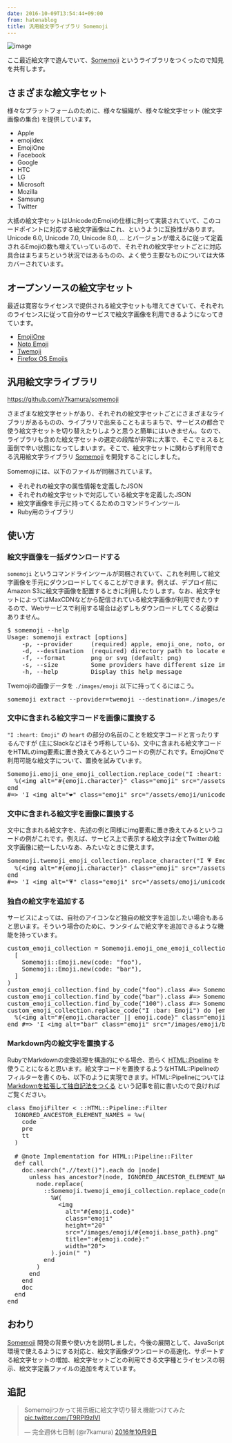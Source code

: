 ```yaml
---
date: 2016-10-09T13:54:44+09:00
from: hatenablog
title: 汎用絵文字ライブラリ Somemoji
---
```


<p><img src="https://i.imgur.com/ELuRQu7.jpg" alt="image"></p>

<p>ここ最近絵文字で遊んでいて、<a href="https://github.com/r7kamura/somemoji">Somemoji</a> というライブラリをつくったので知見を共有します。</p>

<h2>さまざまな絵文字セット</h2>

<p>様々なプラットフォームのために、様々な組織が、様々な絵文字セット (絵文字画像の集合) を提供しています。</p>

<ul>
<li>Apple</li>
<li>emojidex</li>
<li>EmojiOne</li>
<li>Facebook</li>
<li>Google</li>
<li>HTC</li>
<li>LG</li>
<li>Microsoft</li>
<li>Mozilla</li>
<li>Samsung</li>
<li>Twitter</li>
</ul>


<p>大抵の絵文字セットはUnicodeのEmojiの仕様に則って実装されていて、このコードポイントに対応する絵文字画像はこれ、というように互換性があります。Unicode 6.0, Unicode 7.0, Unicode 8.0, ... とバージョンが増えるに従って定義されるEmojiの数も増えていっているので、それぞれの絵文字セットごとに対応具合はまちまちという状況ではあるものの、よく使う主要なものについては大体カバーされています。</p>

<h2>オープンソースの絵文字セット</h2>

<p>最近は寛容なライセンスで提供される絵文字セットも増えてきていて、それぞれのライセンスに従って自分のサービスで絵文字画像を利用できるようになってきています。</p>

<ul>
<li><a href="https://github.com/Ranks/emojione">EmojiOne</a></li>
<li><a href="https://github.com/googlei18n/noto-emoji">Noto Emoji</a></li>
<li><a href="https://github.com/twitter/twemoji">Twemoji</a></li>
<li><a href="https://github.com/mozilla/fxemoji">Firefox OS Emojis</a></li>
</ul>


<h2>汎用絵文字ライブラリ</h2>

<p><a href="https://github.com/r7kamura/somemoji">https://github.com/r7kamura/somemoji</a></p>

<p>さまざまな絵文字セットがあり、それぞれの絵文字セットごとにさまざまなライブラリがあるものの、ライブラリで出来ることもまちまちで、サービスの都合で使う絵文字セットを切り替えたりしようと思うと簡単にはいきません。なので、ライブラリも含めた絵文字セットの選定の段階が非常に大事で、そこでミスると面倒で辛い状態になってしまいます。そこで、絵文字セットに関わらず利用できる汎用絵文字ライブラリ <a href="https://github.com/r7kamura/somemoji">Somemoji</a> を開発することにしました。</p>

<p>Somemojiには、以下のファイルが同梱されています。</p>

<ul>
<li>それぞれの絵文字の属性情報を定義したJSON</li>
<li>それぞれの絵文字セットで対応している絵文字を定義したJSON</li>
<li>絵文字画像を手元に持ってくるためのコマンドラインツール</li>
<li>Ruby用のライブラリ</li>
</ul>


<h2>使い方</h2>

<h3>絵文字画像を一括ダウンロードする</h3>

<p><code>somemoji</code> というコマンドラインツールが同梱されていて、これを利用して絵文字画像を手元にダウンロードしてくることができます。例えば、デプロイ前にAmazon S3に絵文字画像を配置するときに利用したりします。なお、絵文字セットによってはMaxCDNなどから配信されている絵文字画像が利用できたりするので、Webサービスで利用する場合は必ずしもダウンロードしてくる必要はありません。</p>

<pre class="code" data-lang="" data-unlink>$ somemoji --help
Usage: somemoji extract [options]
    -p, --provider     (required) apple, emoji_one, noto, or twemoji
    -d, --destination  (required) directory path to locate extracted image files
    -f, --format       png or svg (default: png)
    -s, --size         Some providers have different size image files
    -h, --help         Display this help message</pre>


<p>Twemojiの画像データを <code>./images/emoji</code> 以下に持ってくるにはこう。</p>

<pre class="code" data-lang="" data-unlink>somemoji extract --provider=twemoji --destination=./images/emoji</pre>


<h3>文中に含まれる絵文字コードを画像に置換する</h3>

<p><code>"I :heart: Emoji"</code> の <code>heart</code> の部分の名前のことを絵文字コードと言ったりするんですが (主にSlackなどはそう呼称している)、文中に含まれる絵文字コードをHTMLのimg要素に置き換えてみるというコードの例がこれです。EmojiOneで利用可能な絵文字について、置換を試みています。</p>

<pre class="code lang-ruby" data-lang="ruby" data-unlink><span class="synType">Somemoji</span>.emoji_one_emoji_collection.replace_code(<span class="synSpecial">"</span><span class="synConstant">I :heart: Emoji</span><span class="synSpecial">"</span>) <span class="synStatement">do</span> |<span class="synIdentifier">emoji</span>|
  <span class="synSpecial">%(</span><span class="synConstant">&lt;img alt="</span><span class="synSpecial">#{</span>emoji.character<span class="synSpecial">}</span><span class="synConstant">" class="emoji" src="/assets/emoji/</span><span class="synSpecial">#{</span>emoji.base_path<span class="synSpecial">}</span><span class="synConstant">.png"&gt;</span><span class="synSpecial">)</span>
<span class="synStatement">end</span>
<span class="synComment">#=&gt; 'I &lt;img alt="❤" class="emoji" src="/assets/emoji/unicode/2764.png"&gt; Emoji'</span>
</pre>


<h3>文中に含まれる絵文字を画像に置換する</h3>

<p>文中に含まれる絵文字を、先述の例と同様にimg要素に置き換えてみるというコードの例がこれです。例えば、サービス上で表示する絵文字は全てTwitterの絵文字画像に統一したいなあ、みたいなときに使えます。</p>

<pre class="code lang-ruby" data-lang="ruby" data-unlink><span class="synType">Somemoji</span>.twemoji_emoji_collection.replace_character(<span class="synSpecial">"</span><span class="synConstant">I 💗 Emoji</span><span class="synSpecial">"</span>) <span class="synStatement">do</span> |<span class="synIdentifier">emoji</span>|
  <span class="synSpecial">%(</span><span class="synConstant">&lt;img alt="</span><span class="synSpecial">#{</span>emoji.character<span class="synSpecial">}</span><span class="synConstant">" class="emoji" src="/assets/emoji/</span><span class="synSpecial">#{</span>emoji.base_path<span class="synSpecial">}</span><span class="synConstant">.png"&gt;</span><span class="synSpecial">)</span>
<span class="synStatement">end</span>
<span class="synComment">#=&gt; 'I &lt;img alt="💗" class="emoji" src="/assets/emoji/unicode/1f497.png"&gt; Emoji'</span>
</pre>


<h3>独自の絵文字を追加する</h3>

<p>サービスによっては、自社のアイコンなど独自の絵文字を追加したい場合もあると思います。そういう場合のために、ランタイムで絵文字を追加できるような機能を持っています。</p>

<pre class="code lang-ruby" data-lang="ruby" data-unlink>custom_emoji_collection = <span class="synType">Somemoji</span>.emoji_one_emoji_collection + <span class="synType">Somemoji</span>::<span class="synType">EmojiCollection</span>.new(
  [
    <span class="synType">Somemoji</span>::<span class="synType">Emoji</span>.new(<span class="synConstant">code</span>: <span class="synSpecial">"</span><span class="synConstant">foo</span><span class="synSpecial">"</span>),
    <span class="synType">Somemoji</span>::<span class="synType">Emoji</span>.new(<span class="synConstant">code</span>: <span class="synSpecial">"</span><span class="synConstant">bar</span><span class="synSpecial">"</span>),
  ]
)
custom_emoji_collection.find_by_code(<span class="synSpecial">"</span><span class="synConstant">foo</span><span class="synSpecial">"</span>).class <span class="synComment">#=&gt; Somemoji::Emoji</span>
custom_emoji_collection.find_by_code(<span class="synSpecial">"</span><span class="synConstant">bar</span><span class="synSpecial">"</span>).class <span class="synComment">#=&gt; Somemoji::Emoji</span>
custom_emoji_collection.find_by_code(<span class="synSpecial">"</span><span class="synConstant">100</span><span class="synSpecial">"</span>).class <span class="synComment">#=&gt; Somemoji::Emoji</span>
custom_emoji_collection.replace_code(<span class="synSpecial">"</span><span class="synConstant">I :bar: Emoji</span><span class="synSpecial">"</span>) <span class="synStatement">do</span> |<span class="synIdentifier">emoji</span>|
  <span class="synSpecial">%(</span><span class="synConstant">&lt;img alt="</span><span class="synSpecial">#{</span>emoji.character || emoji.code<span class="synSpecial">}</span><span class="synConstant">" class="emoji" src="/images/emoji/</span><span class="synSpecial">#{</span>emoji.base_path<span class="synSpecial">}</span><span class="synConstant">.png"&gt;</span><span class="synSpecial">)</span>
<span class="synStatement">end</span> <span class="synComment">#=&gt; 'I &lt;img alt="bar" class="emoji" src="/images/emoji/bar.png"&gt; Emoji'</span>
</pre>


<h3>Markdown内の絵文字を置換する</h3>

<p>RubyでMarkdownの変換処理を構造的にやる場合、恐らく <a href="https://github.com/jch/html-pipeline">HTML::Pipeline</a> を使うことになると思います。絵文字コードを置換するようなHTML::Pipelineのフィルターを書くのも、以下のように実現できます。HTML::Pipelineについては <a href="http://qiita.com/r7kamura/items/faf2189a32e1eaa1a5d4">Markdownを拡張して独自記法をつくる</a> という記事を前に書いたので良ければご覧ください。</p>

<pre class="code lang-ruby" data-lang="ruby" data-unlink><span class="synPreProc">class</span> <span class="synType">EmojiFilter</span> &lt; ::<span class="synType">HTML</span>::<span class="synType">Pipeline</span>::<span class="synType">Filter</span>
  <span class="synType">IGNORED_ANCESTOR_ELEMENT_NAMES</span> = <span class="synSpecial">%w(</span>
<span class="synConstant">    code</span>
<span class="synConstant">    pre</span>
<span class="synConstant">    tt</span>
<span class="synConstant">  </span><span class="synSpecial">)</span>

  <span class="synComment"># @note Implementation for HTML::Pipeline::Filter</span>
  <span class="synPreProc">def</span> <span class="synIdentifier">call</span>
    doc.search(<span class="synSpecial">"</span><span class="synConstant">.//text()</span><span class="synSpecial">"</span>).each <span class="synStatement">do</span> |<span class="synIdentifier">node</span>|
      <span class="synStatement">unless</span> has_ancestor?(node, <span class="synType">IGNORED_ANCESTOR_ELEMENT_NAMES</span>)
        node.replace(
          ::<span class="synType">Somemoji</span>.twemoji_emoji_collection.replace_code(node.to_html) <span class="synStatement">do</span> |<span class="synIdentifier">emoji</span>|
            <span class="synSpecial">%W(</span>
<span class="synConstant">              &lt;img</span>
<span class="synConstant">                alt="</span><span class="synSpecial">#{</span>emoji.code<span class="synSpecial">}</span><span class="synConstant">"</span>
<span class="synConstant">                class="emoji"</span>
<span class="synConstant">                height="20"</span>
<span class="synConstant">                src="/images/emoji/</span><span class="synSpecial">#{</span>emoji.base_path<span class="synSpecial">}</span><span class="synConstant">.png"</span>
<span class="synConstant">                title=":</span><span class="synSpecial">#{</span>emoji.code<span class="synSpecial">}</span><span class="synConstant">:"</span>
<span class="synConstant">                width="20"&gt;</span>
<span class="synConstant">            </span><span class="synSpecial">)</span>.join(<span class="synSpecial">"</span><span class="synConstant"> </span><span class="synSpecial">"</span>)
          <span class="synStatement">end</span>
        )
      <span class="synStatement">end</span>
    <span class="synStatement">end</span>
    doc
  <span class="synPreProc">end</span>
<span class="synPreProc">end</span>
</pre>


<h2>おわり</h2>

<p><a href="https://github.com/r7kamura/somemoji">Somemoji</a> 開発の背景や使い方を説明しました。今後の展開として、JavaScript環境で使えるようにする対応と、絵文字画像ダウンロードの高速化、サポートする絵文字セットの増加、絵文字セットごとの利用できる文字種とライセンスの明示、絵文字定義ファイルの追加を考えています。</p>

<h2>追記</h2>

<blockquote class="twitter-tweet" data-lang="ja">
<p lang="ja" dir="ltr">Somemojiつかって掲示板に絵文字切り替え機能つけてみた <a href="https://t.co/T9RPI9zlVI">pic.twitter.com/T9RPI9zlVI</a></p>— 完全週休七日制 (@r7kamura) <a href="https://twitter.com/r7kamura/status/785078578174042112">2016年10月9日</a>
</blockquote>


<script async src="//platform.twitter.com/widgets.js" charset="utf-8"></script>


